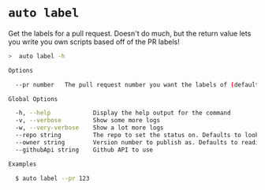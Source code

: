 # `auto label`

Get the labels for a pull request. Doesn't do much, but the return value lets you write you own scripts based off of the PR labels!

```bash
>  auto label -h

Options

  --pr number   The pull request number you want the labels of (default to last merged PR)

Global Options

  -h, --help            Display the help output for the command
  -v, --verbose         Show some more logs
  -w, --very-verbose    Show a lot more logs
  --repo string         The repo to set the status on. Defaults to looking in the package.json
  --owner string        Version number to publish as. Defaults to reading from the package.json
  --githubApi string    Github API to use

Examples

  $ auto label --pr 123
```
